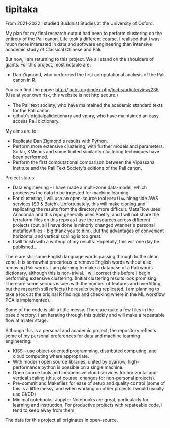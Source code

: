 # tipitaka

From 2021-2022 I studied Buddhist Studies at the University of Oxford.

My plan for my final research output had been to perform clustering on the entirety of the Pali canon.
Life took a different course. I realised that I was much more interested in data and software engineering than intensive academic study of Classical Chinese and Pali.

But now, I am returning to this project.
We all stand on the shoulders of giants. For this project, most notable are:
* Dan Zigmond, who performed the first computational analysis of the Pali canon in R.

You can find the paper:
http://jocbs.org/index.php/jocbs/article/view/236
(Use at your own risk, this website is not http secure.)

* The Pali text society, who have maintained the academic standard texts for the Pali canon
* github's digitalpalidictionary and vpnry, who have maintained an easy access Pali dictionary.

My aims are to:
* Replicate Dan Zigmond's results with Python.
* Perform more extensive clustering, with further models and parameters. So far, KMeans and some limited similarity clustering techniques have been performed.
* Perform the first computational comparison between the Vipassana Institute and the Pali Text Society's editions of the Pali canon.


Project status:
* Data engineering - I have made a multi-zone data-model, which processes the data to be ingested for machine learning.
* For clustering, I will use an open-source tool `Metaflow` alongside AWS services (S3 & Batch).
Unfortunately, this will make cloning and replicating the results from the directory more difficult. MetaFlow uses Anaconda and this repo generally uses Poetry, and I will not share the terraform files on this repo as I use the resources across different projects (but, all I have done is minorly changed wtanner's personal metaflow files - big thank you to him). But the advantages of convenient horizontal and vertical scaling is too great.
* I will finish with a writeup of my results. Hopefully, this will one day be published...


There are still some English language words passing through to the clean zone. It is somewhat precarious to remove English words without also removing Pali words. I am planning to make a database of a Pali words dictionary, although this is non-trivial. I will correct this before I begin performing extensive clustering.
(Initial clustering results look promising. There are some serious issues with the number of features and overfitting, but the research still reflects the results being replicated. I am planning to take a look at the original R findings and checking where in the ML workflow PCA is implemented).


Some of the code is still a little messy.
There are quite a few files in the base directory. I am iterating through this quickly and will make a repeatable flow at a later stage.

Although this is a personal and academic project, the repository reflects some of my personal preferences for data and machine learning engineering:
* KISS - use object-oriented programming, distributed computing, and cloud computing where appropriate.
* With modern open source libraries, united by pyarrow, high-performance python is possible on a single machine.
* Open source tools and inexpensive cloud services for horizontal and vertical scaling (this, of course, changes for non-personal projects).
* Pre-commit and Makefiles for ease of setup and quality control (some of this is a little messy, and when working on other projects I would usually use CI/CD)
* Minimal notebooks. Jupyter Notebooks are great, particularly for learning and instruction. For productive projects with repateable code, I tend to keep away from them.

The data for this project all originates in open-source.
